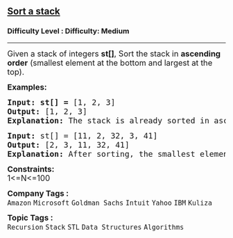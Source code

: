 <h2><a href="https://www.geeksforgeeks.org/problems/sort-a-stack/1">Sort a stack</a></h2><h3>Difficulty Level : Difficulty: Medium</h3><hr><div class="problems_problem_content__Xm_eO"><p><span style="font-size: 18px;">Given a stack of integers <strong>st[]</strong>, Sort the stack in <strong>ascending order</strong> (smallest element at the bottom and largest at the top).</span></p>
<p><span style="font-size: 18px;"><strong>Examples:</strong></span></p>
<pre><span style="font-size: 18px;"><strong>Input: st[] =</strong> [1, 2, 3]<strong><br>Output: </strong>[1, 2, 3]<strong><br>Explanation: </strong>The stack is already sorted in ascending order.<br></span></pre>
<pre><span style="font-size: 18px;"><strong>Input:</strong> st[] = [11, 2, 32, 3, 41]<br><strong>Output:</strong> [2, 3, 11, 32, 41]<br><strong>Explanation:</strong> After sorting, the smallest element (2) is at the bottom and the largest element (41) is at the top.</span></pre>
<p><span style="font-size: 18px;"><strong>Constraints:</strong><br>1&lt;=N&lt;=100</span></p></div><p><span style=font-size:18px><strong>Company Tags : </strong><br><code>Amazon</code>&nbsp;<code>Microsoft</code>&nbsp;<code>Goldman Sachs</code>&nbsp;<code>Intuit</code>&nbsp;<code>Yahoo</code>&nbsp;<code>IBM</code>&nbsp;<code>Kuliza</code>&nbsp;<br><p><span style=font-size:18px><strong>Topic Tags : </strong><br><code>Recursion</code>&nbsp;<code>Stack</code>&nbsp;<code>STL</code>&nbsp;<code>Data Structures</code>&nbsp;<code>Algorithms</code>&nbsp;